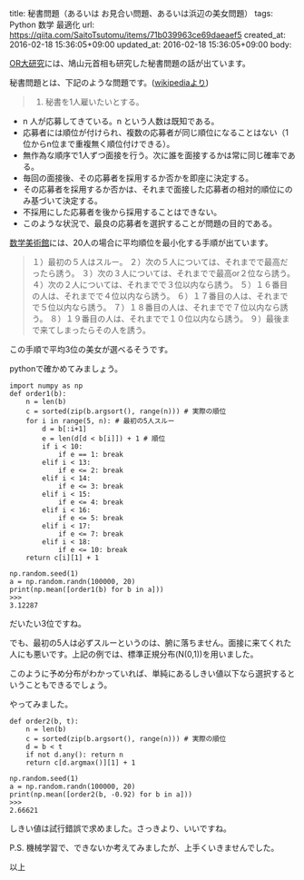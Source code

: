 title: 秘書問題（あるいは お見合い問題、あるいは浜辺の美女問題）
tags: Python 数学 最適化
url: https://qiita.com/SaitoTsutomu/items/71b039963ce69daeaef5
created_at: 2016-02-18 15:36:05+09:00
updated_at: 2016-02-18 15:36:05+09:00
body:

[OR大研究](http://www.amazon.co.jp/dp/B0039KFCJ2)には、鳩山元首相も研究した秘書問題の話が出ています。

秘書問題とは、下記のような問題です。([wikipediaより](https://ja.wikipedia.org/wiki/%E7%A7%98%E6%9B%B8%E5%95%8F%E9%A1%8C))

> 1. 秘書を1人雇いたいとする。
- n 人が応募してきている。n という人数は既知である。
- 応募者には順位が付けられ、複数の応募者が同じ順位になることはない（1位からn位まで重複無く順位付けできる）。
- 無作為な順序で1人ずつ面接を行う。次に誰を面接するかは常に同じ確率である。
- 毎回の面接後、その応募者を採用するか否かを即座に決定する。
- その応募者を採用するか否かは、それまで面接した応募者の相対的順位にのみ基づいて決定する。
- 不採用にした応募者を後から採用することはできない。
- このような状況で、最良の応募者を選択することが問題の目的である。

[数学美術館](http://ameblo.jp/interesting-math/entry-10596274766.html)には、20人の場合に平均順位を最小化する手順が出ています。

> １）最初の５人はスルー。
２）次の５人については、それまでで最高だったら誘う。
３）次の３人については、それまでで最高or２位なら誘う。
４）次の２人については、それまでで３位以内なら誘う。
５）１６番目の人は、それまでで４位以内なら誘う。
６）１７番目の人は、それまでで５位以内なら誘う。
７）１８番目の人は、それまでで７位以内なら誘う。
８）１９番目の人は、それまでで１０位以内なら誘う。
９）最後まで来てしまったらその人を誘う。

この手順で平均3位の美女が選べるそうです。

pythonで確かめてみましょう。

```py3:python
import numpy as np
def order1(b):
    n = len(b)
    c = sorted(zip(b.argsort(), range(n))) # 実際の順位
    for i in range(5, n): # 最初の5人スルー
        d = b[:i+1]
        e = len(d[d < b[i]]) + 1 # 順位
        if i < 10:
            if e == 1: break
        elif i < 13:
            if e <= 2: break
        elif i < 14:
            if e <= 3: break
        elif i < 15:
            if e <= 4: break
        elif i < 16:
            if e <= 5: break
        elif i < 17:
            if e <= 7: break
        elif i < 18:
            if e <= 10: break
    return c[i][1] + 1

np.random.seed(1)
a = np.random.randn(100000, 20)
print(np.mean([order1(b) for b in a]))
>>>
3.12287
```

だいたい3位ですね。

でも、最初の5人は必ずスルーというのは、腑に落ちません。面接に来てくれた人にも悪いです。上記の例では、標準正規分布(N(0,1))を用いました。

このように予め分布がわかっていれば、単純にあるしきい値以下なら選択するということもできるでしょう。

やってみました。

```py3:python
def order2(b, t):
    n = len(b)
    c = sorted(zip(b.argsort(), range(n))) # 実際の順位
    d = b < t
    if not d.any(): return n
    return c[d.argmax()][1] + 1

np.random.seed(1)
a = np.random.randn(100000, 20)
print(np.mean([order2(b, -0.92) for b in a]))
>>>
2.66621
```

しきい値は試行錯誤で求めました。さっきより、いいですね。

P.S.
機械学習で、できないか考えてみましたが、上手くいきませんでした。

以上

